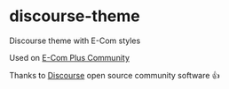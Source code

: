 # discourse-theme
Discourse theme with E-Com styles

Used on [E-Com Plus Community](https://community.e-com.plus/)

Thanks to [Discourse](https://www.discourse.org/) open source community software :+1:
